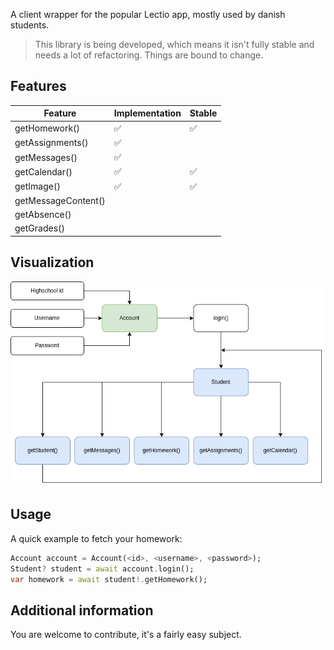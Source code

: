 A client wrapper for the popular Lectio app, mostly used by danish students.
> This library is being developed, which means it isn't fully stable and needs a lot of refactoring. Things are bound to change.

## Features
| Feature             | Implementation | Stable |
|---------------------|----------------|--------|
| getHomework()       | ✅              | ✅      |
| getAssignments()    | ✅              |        |
| getMessages()       | ✅              |        |
| getCalendar()       | ✅              | ✅      |
| getImage()          | ✅              | ✅      |
| getMessageContent() |                |        |
| getAbsence()        |                |        |
| getGrades()         |                |        |
## Visualization
![Flowchart for lectio_wrapper flow](/lectio_wrapper.drawio.png)

## Usage
A quick example to fetch your homework:
```dart
Account account = Account(<id>, <username>, <password>);
Student? student = await account.login();
var homework = await student!.getHomework();
```
## Additional information

You are welcome to contribute, it's a fairly easy subject.
